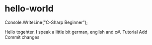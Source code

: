 # hello-world
Console.WriteLine("C-Sharp Beginner");

Hello togehter.
I speak a little bit german, english and c#.
Tutorial
Add Commit changes
